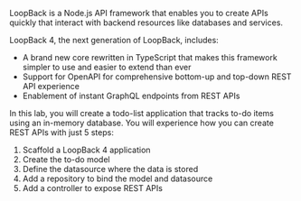LoopBack is a Node.js API framework that enables you to create APIs quickly that interact with backend resources like databases and services.

LoopBack 4, the next generation of LoopBack, includes:

- A brand new core rewritten in TypeScript that makes this framework simpler to use and easier to extend than ever
- Support for OpenAPI for comprehensive bottom-up and top-down REST API experience
- Enablement of instant GraphQL endpoints from REST APIs

In this lab, you will create a todo-list application that tracks to-do items using an in-memory database. You will experience how you can create REST APIs with just 5 steps:

1. Scaffold a LoopBack 4 application
2. Create the to-do model
3. Define the datasource where the data is stored
4. Add a repository to bind the model and datasource
5. Add a controller to expose REST APIs
